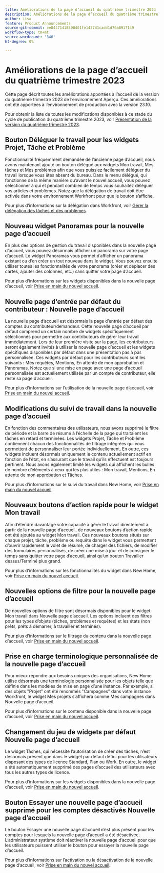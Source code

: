 ```yaml
---
title: Améliorations de la page d’accueil du quatrième trimestre 2023
description: Améliorations de la page d’accueil du quatrième trimestre 2023
author: Lisa
feature: Product Announcements
source-git-commit: ee84471418590401fe143741cadd1d76a8917149
workflow-type: tm+mt
source-wordcount: '846'
ht-degree: 0%

---
```


# Améliorations de la page d’accueil du quatrième trimestre 2023

Cette page décrit toutes les améliorations apportées à l’accueil de la version du quatrième trimestre 2023 de l’environnement Aperçu. Ces améliorations ont été apportées à l’environnement de production avec la version 23.10.

Pour obtenir la liste de toutes les modifications disponibles à ce stade du cycle de publication du quatrième trimestre 2023, voir [Présentation de la version du quatrième trimestre 2023](/help/quicksilver/product-announcements/product-releases/23-q4-release-activity/23-q4-release-overview.md).

## Bouton Déléguer le travail pour les widgets Projet, Tâche et Problème

Fonctionnalité fréquemment demandée de l’ancienne page d’accueil, nous avons maintenant ajouté un bouton délégué aux widgets Mon travail, Mes tâches et Mes problèmes afin que vous puissiez facilement déléguer du travail lorsque vous êtes absent du bureau. Dans le menu délégué, qui fonctionne de la même manière qu’avant le nouvel accueil, vous pouvez sélectionner à qui et pendant combien de temps vous souhaitez déléguer vos articles et problèmes. Notez que la délégation de travail doit être activée dans votre environnement Workfront pour que le bouton s’affiche.

Pour plus d’informations sur la délégation dans Workfront, voir [Gérer la délégation des tâches et des problèmes](/help/quicksilver/manage-work/delegate-work/how-to-delegate-work.md).

## Nouveau widget Panoramas pour la nouvelle page d’accueil

En plus des options de gestion du travail disponibles dans la nouvelle page d’accueil, vous pouvez désormais afficher un panorama sur votre page d’accueil. Le widget Panoramas vous permet d’afficher un panorama existant ou d’en créer un tout nouveau dans le widget. Vous pouvez ensuite utiliser toutes les fonctionnalités de votre panorama (créer et déplacer des cartes, ajouter des colonnes, etc.) sans quitter votre page d’accueil.

Pour plus d’informations sur les widgets disponibles dans la nouvelle page d’accueil, voir [Prise en main du nouvel accueil](/help/quicksilver/workfront-basics/using-home/new-home/get-started-with-new-home.md).

## Nouvelle page d’entrée par défaut du contributeur : Nouvelle page d’accueil

La nouvelle page d’accueil est désormais la page d’entrée par défaut des comptes du contributeur/demandeur. Cette nouvelle page d’accueil par défaut comprend un certain nombre de widgets spécifiquement sélectionnés pour permettre aux contributeurs de gérer leur travail immédiatement. Lors de leur première visite sur la page, les contributeurs seront également invités à utiliser la nouvelle page d’accueil et les widgets spécifiques disponibles par défaut dans une présentation pas à pas personnalisée. Ces widgets par défaut pour les contributeurs sont les suivants : Mes requêtes, Mentions, En attente de mon approbation et Panoramas. Notez que si une mise en page avec une page d’accueil personnalisée est actuellement utilisée par un compte de contributeur, elle reste sa page d’accueil.

Pour plus d’informations sur l’utilisation de la nouvelle page d’accueil, voir [Prise en main du nouvel accueil](/help/quicksilver/workfront-basics/using-home/new-home/get-started-with-new-home.md).

## Modifications du suivi de travail dans la nouvelle page d’accueil

En fonction des commentaires des utilisateurs, nous avons supprimé le filtre de période et la barre de résumé à l’échelle de la page qui traitaient les tâches en retard et terminées. Les widgets Projet, Tâche et Problème contiennent chacun des fonctionnalités de filtrage intégrées qui vous permettent de personnaliser leur portée individuellement. En outre, ces widgets incluent désormais uniquement le contenu actuellement actif en fonction de l’état, en s’assurant que le travail qu’ils effectuent est toujours pertinent. Nous avons également limité les widgets qui affichent les bulles de nombre d’éléments à ceux qui les plus utiles : Mon travail, Mentions, En attente de mon approbation et Tâches.

Pour plus d’informations sur le suivi du travail dans New Home, voir [Prise en main du nouvel accueil](/help/quicksilver/workfront-basics/using-home/new-home/get-started-with-new-home.md).

## Nouveaux boutons d’action rapide pour le widget Mon travail

Afin d’étendre davantage votre capacité à gérer le travail directement à partir de la nouvelle page d’accueil, de nouveaux boutons d’action rapide ont été ajoutés au widget Mon travail. Ces nouveaux boutons situés sur chaque projet, tâche, problème ou requête dans le widget vous permettent d’ouvrir rapidement le volet de résumé, de charger des fichiers, de modifier des formulaires personnalisés, de créer une mise à jour et de consigner le temps sans quitter votre page d’accueil, ainsi qu’un bouton Travailler dessus/Terminé plus grand.

Pour plus d’informations sur les fonctionnalités du widget dans New Home, voir [Prise en main du nouvel accueil](/help/quicksilver/workfront-basics/using-home/new-home/get-started-with-new-home.md).

## Nouvelles options de filtre pour la nouvelle page d’accueil

De nouvelles options de filtre sont désormais disponibles pour le widget Mon travail dans Nouvelle page d’accueil. Les options incluent des filtres pour les types d’objets (tâches, problèmes et requêtes) et les états (non prêts, prêts à démarrer, à travailler et terminés).

Pour plus d’informations sur le filtrage du contenu dans la nouvelle page d’accueil, voir [Prise en main du nouvel accueil](/help/quicksilver/workfront-basics/using-home/new-home/get-started-with-new-home.md).

## Prise en charge terminologique personnalisée de la nouvelle page d’accueil

Pour mieux répondre aux besoins uniques des organisations, New Home utilise désormais une terminologie personnalisée pour les objets telle que définie dans les modèles de mise en page d’une instance. Par exemple, si des objets &quot;Projet&quot; ont été renommés &quot;Campagnes&quot; dans votre instance Workfront, le widget Mes projets s’affichera comme Mes campagnes dans Nouvelle page d’accueil.

Pour plus d’informations sur le contenu disponible dans la nouvelle page d’accueil, voir [Prise en main du nouvel accueil](/help/quicksilver/workfront-basics/using-home/new-home/get-started-with-new-home.md).

## Changement du jeu de widgets par défaut Nouvelle page d’accueil

Le widget Tâches, qui nécessite l’autorisation de créer des tâches, n’est désormais présent que dans le widget par défaut défini pour les utilisateurs disposant des types de licence Standard, Plan ou Work. En outre, le widget a été automatiquement supprimé des pages d’accueil des utilisateurs avec tous les autres types de licence.

Pour plus d’informations sur les widgets disponibles dans la nouvelle page d’accueil, voir [Prise en main du nouvel accueil](/help/quicksilver/workfront-basics/using-home/new-home/get-started-with-new-home.md).

## Bouton Essayer une nouvelle page d’accueil supprimé pour les comptes désactivés Nouvelle page d’accueil

Le bouton Essayer une nouvelle page d’accueil n’est plus présent pour les comptes pour lesquels la nouvelle page d’accueil a été désactivée. L’administrateur système doit réactiver la nouvelle page d’accueil pour que les utilisateurs puissent utiliser le bouton pour essayer la nouvelle page d’accueil.

Pour plus d’informations sur l’activation ou la désactivation de la nouvelle page d’accueil, voir [Prise en main du nouvel accueil](/help/quicksilver/workfront-basics/using-home/new-home/get-started-with-new-home.md).

